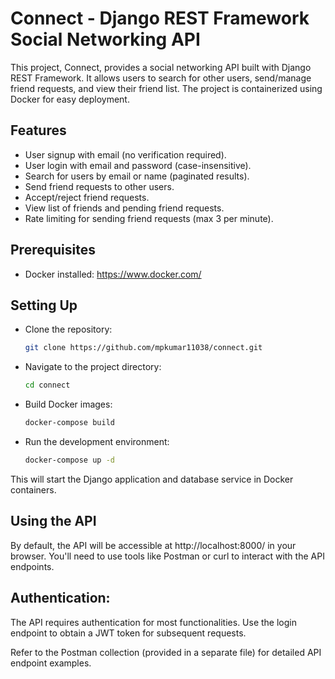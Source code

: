 # Connect - Django REST Framework Social Networking API

This project, Connect, provides a social networking API built with Django REST Framework. It allows users to search for other users, send/manage friend requests, and view their friend list. The project is containerized using Docker for easy deployment.

## Features
- User signup with email (no verification required).
- User login with email and password (case-insensitive).
- Search for users by email or name (paginated results).
- Send friend requests to other users.
- Accept/reject friend requests.
- View list of friends and pending friend requests.
- Rate limiting for sending friend requests (max 3 per minute).

## Prerequisites
   
- Docker installed: https://www.docker.com/

## Setting Up

- Clone the repository:
   
   ```bash
   git clone https://github.com/mpkumar11038/connect.git
   ```

- Navigate to the project directory:
   ```bash
   cd connect

- Build Docker images:
   ```bash
   docker-compose build
   ```

- Run the development environment:
   ```bash
   docker-compose up -d
   ```

This will start the Django application and database service in Docker containers.

## Using the API
By default, the API will be accessible at http://localhost:8000/ in your browser. You'll need to use tools like Postman
or curl to interact with the API endpoints.

## Authentication:

The API requires authentication for most functionalities. Use the login endpoint to obtain a JWT token for subsequent requests.

Refer to the Postman collection (provided in a separate file) for detailed API endpoint examples.
